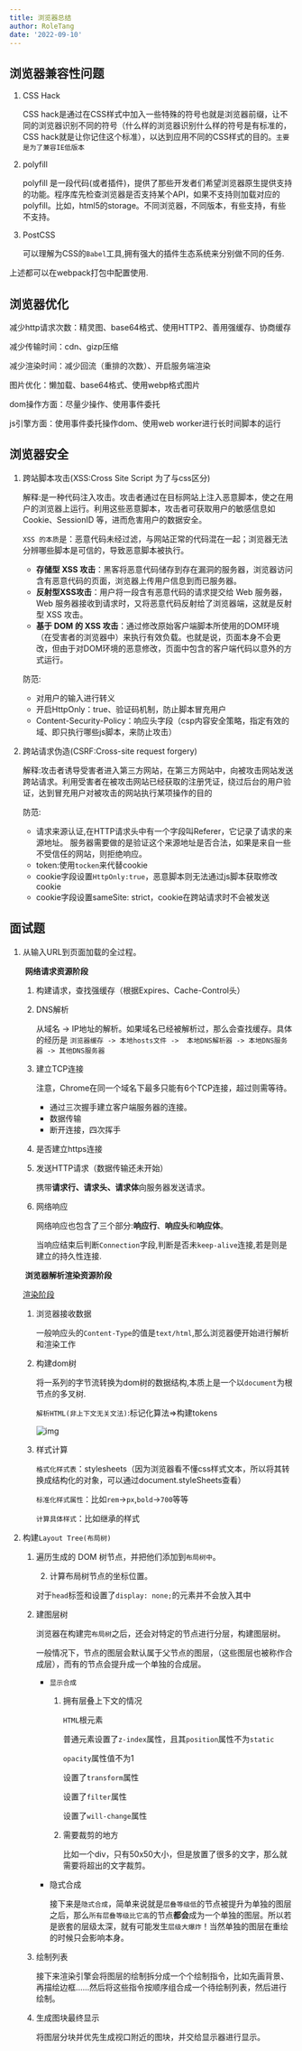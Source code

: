 ```yaml
---
title: 浏览器总结
author: RoleTang
date: '2022-09-10'
---
```


## 浏览器兼容性问题

1. CSS Hack

   CSS hack是通过在CSS样式中加入一些特殊的符号也就是浏览器前缀，让不同的浏览器识别不同的符号（什么样的浏览器识别什么样的符号是有标准的，CSS hack就是让你记住这个标准），以达到应用不同的CSS样式的目的。`主要是为了兼容IE低版本`

2. polyfill

   polyfill 是一段代码(或者插件)，提供了那些开发者们希望浏览器原生提供支持的功能。程序库先检查浏览器是否支持某个API，如果不支持则加载对应的 polyfill。比如，html5的storage。不同浏览器，不同版本，有些支持，有些不支持。

3. PostCSS

   可以理解为CSS的`Babel`工具,拥有强大的插件生态系统来分别做不同的任务.

上述都可以在webpack打包中配置使用.

## 浏览器优化

减少http请求次数：精灵图、base64格式、使用HTTP2、善用强缓存、协商缓存

减少传输时间：cdn、gizp压缩

减少渲染时间：减少回流（重排的次数）、开启服务端渲染

图片优化：懒加载、base64格式、使用webp格式图片

dom操作方面：尽量少操作、使用事件委托

js引擎方面：使用事件委托操作dom、使用web worker进行长时间脚本的运行


## 浏览器安全

1. 跨站脚本攻击(XSS:Cross Site Script 为了与css区分)

   解释:是一种代码注入攻击。攻击者通过在目标网站上注入恶意脚本，使之在用户的浏览器上运行。利用这些恶意脚本，攻击者可获取用户的敏感信息如 Cookie、SessionID 等，进而危害用户的数据安全。

   `XSS 的本质`是：恶意代码未经过滤，与网站正常的代码混在一起；浏览器无法分辨哪些脚本是可信的，导致恶意脚本被执行。

   - **存储型 XSS 攻击**：黑客将恶意代码储存到存在漏洞的服务器，浏览器访问含有恶意代码的页面，浏览器上传用户信息到而已服务器。
   - **反射型XSS攻击**：用户将一段含有恶意代码的请求提交给 Web 服务器，Web 服务器接收到请求时，又将恶意代码反射给了浏览器端，这就是反射型 XSS 攻击。
   - **基于 DOM 的 XSS 攻击**：通过修改原始客户端脚本所使用的DOM环境（在受害者的浏览器中）来执行有效负载。也就是说，页面本身不会更改，但由于对DOM环境的恶意修改，页面中包含的客户端代码以意外的方式运行。

   防范:

   - 对用户的输入进行转义
   - 开启HttpOnly：true、验证码机制，防止脚本冒充用户
   - Content-Security-Policy：响应头字段（csp内容安全策略，指定有效的域、即只执行哪些js脚本，来防止攻击）



2. 跨站请求伪造(CSRF:Cross-site request forgery)

   解释:攻击者诱导受害者进入第三方网站，在第三方网站中，向被攻击网站发送跨站请求。利用受害者在被攻击网站已经获取的注册凭证，绕过后台的用户验证，达到冒充用户对被攻击的网站执行某项操作的目的

   防范:

   - 请求来源认证,在HTTP请求头中有一个字段叫Referer，它记录了请求的来源地址。 服务器需要做的是验证这个来源地址是否合法，如果是来自一些不受信任的网站，则拒绝响应。
   - token:使用`tocken`来代替cookie
   - cookie字段设置`HttpOnly:true`，恶意脚本则无法通过js脚本获取修改cookie
   - cookie字段设置sameSite: strict，cookie在跨站请求时不会被发送


## 面试题

1. 从输入URL到页面加载的全过程。

   ​			**网络请求资源阶段**

   1. 构建请求，查找强缓存（根据Expires、Cache-Control头）

   2. DNS解析

      从域名 -> IP地址的解析。如果域名已经被解析过，那么会查找缓存。具体的经历是 `浏览器缓存 -> 本地hosts文件 ->  本地DNS解析器 -> 本地DNS服务器 -> 其他DNS服务器`

   3. 建立TCP连接

      注意，Chrome在同一个域名下最多只能有6个TCP连接，超过则需等待。

      - 通过三次握手建立客户端服务器的连接。
      - 数据传输
      - 断开连接，四次挥手

   4. 是否建立https连接

   5. 发送HTTP请求（数据传输还未开始）

      携带**请求行、请求头、请求体**向服务器发送请求。

   6. 网络响应

      网络响应也包含了三个部分:**响应行**、**响应头**和**响应体**。

      当响应结束后判断`Connection`字段,判断是否未`keep-alive`连接,若是则是建立的持久性连接.

   ​            **浏览器解析渲染资源阶段**

   [渲染阶段](https://juejin.cn/post/6844904021308735502#heading-33)

   1. 浏览器接收数据

      一般响应头的`Content-Type`的值是`text/html`,那么浏览器便开始进行解析和渲染工作

   2. 构建dom树

      将一系列的字节流转换为dom树的数据结构,本质上是一个以`document`为根节点的多叉树.

      `解析HTML(非上下文无关文法)`:标记化算法=>构建tokens

      ![img](https://p1-jj.byteimg.com/tos-cn-i-t2oaga2asx/gold-user-assets/2019/2/27/1692f37de1ac505e~tplv-t2oaga2asx-zoom-in-crop-mark:1304:0:0:0.awebp)

   3. 样式计算

      `格式化样式表`：stylesheets（因为浏览器看不懂css样式文本，所以将其转换成结构化的对象，可以通过document.styleSheets查看）

      `标准化样式属性`：比如`rem`->`px`,`bold`->`700`等等

      `计算具体样式`：比如继承的样式

2. 构建`Layout Tree(布局树)`

   1. 遍历生成的 DOM 树节点，并把他们添加到`布局树中`。

      2. 计算布局树节点的坐标位置。

      对于`head`标签和设置了`display: none;`的元素并不会放入其中

   2. 建图层树

      浏览器在构建完`布局树`之后，还会对特定的节点进行分层，构建图层树。

      一般情况下，节点的图层会默认属于父节点的图层，（这些图层也被称作合成层），而有的节点会提升成一个单独的合成层。

      - `显示合成`

        1. 拥有层叠上下文的情况

           `HTML`根元素

           普通元素设置了`z-index`属性，且其`position`属性不为`static`

           `opacity`属性值不为1

           设置了`transform`属性

           设置了`filter`属性

           设置了`will-change`属性

        2. 需要裁剪的地方

           比如一个div，只有50x50大小，但是放置了很多的文字，那么就需要将超出的文字裁剪。

      - 隐式合成

        接下来是`隐式合成`，简单来说就是`层叠等级低`的节点被提升为单独的图层之后，那么`所有层叠等级比它高`的节点**都会**成为一个单独的图层。所以若是嵌套的层级太深，就有可能发生`层级大爆炸`！当然单独的图层在重绘的时候只会影响本身。

   3. 绘制列表

      接下来渲染引擎会将图层的绘制拆分成一个个绘制指令，比如先画背景、再描绘边框......然后将这些指令按顺序组合成一个待绘制列表，然后进行绘制。

   4. 生成图块最终显示

      将图层分块并优先生成视口附近的图块，并交给显示器进行显示。